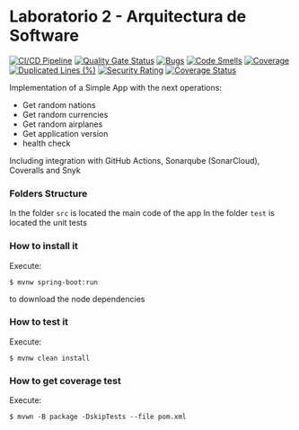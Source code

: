 # Laboratorio 2 - Arquitectura de Software

[![CI/CD Pipeline](https://github.com/julianGuerra92/lab2-arq/actions/workflows/build.yml/badge.svg)](https://github.com/julianGuerra92/lab2-arq/actions/workflows/build.yml)
[![Quality Gate Status](https://sonarcloud.io/api/project_badges/measure?project=julianGuerra92_lab2-arq&metric=alert_status)](https://sonarcloud.io/summary/new_code?id=julianGuerra92_lab2-arq)
[![Bugs](https://sonarcloud.io/api/project_badges/measure?project=julianGuerra92_lab2-arq&metric=bugs)](https://sonarcloud.io/summary/new_code?id=julianGuerra92_lab2-arq)
[![Code Smells](https://sonarcloud.io/api/project_badges/measure?project=julianGuerra92_lab2-arq&metric=code_smells)](https://sonarcloud.io/summary/new_code?id=julianGuerra92_lab2-arq)
[![Coverage](https://sonarcloud.io/api/project_badges/measure?project=julianGuerra92_lab2-arq&metric=coverage)](https://sonarcloud.io/summary/new_code?id=julianGuerra92_lab2-arq)
[![Duplicated Lines (%)](https://sonarcloud.io/api/project_badges/measure?project=julianGuerra92_lab2-arq&metric=duplicated_lines_density)](https://sonarcloud.io/summary/new_code?id=julianGuerra92_lab2-arq)
[![Security Rating](https://sonarcloud.io/api/project_badges/measure?project=julianGuerra92_lab2-arq&metric=security_rating)](https://sonarcloud.io/summary/new_code?id=julianGuerra92_lab2-arq)
[![Coverage Status](https://coveralls.io/repos/github/julianGuerra92/lab2-arq/badge.svg?branch=main)](https://coveralls.io/github/julianGuerra92/lab2-arq?branch=main)

Implementation of a Simple App with the next operations:

* Get random nations
* Get random currencies
* Get random airplanes
* Get application version
* health check

Including integration with GitHub Actions, Sonarqube (SonarCloud), Coveralls and Snyk

### Folders Structure
In the folder `src` is located the main code of the app
In the folder `test` is located the unit tests

### How to install it
Execute:
```shell
$ mvnw spring-boot:run
```

to download the node dependencies

### How to test it
Execute:
```shell
$ mvnw clean install
```

### How to get coverage test
Execute:
```shell
$ mvwn -B package -DskipTests --file pom.xml
```